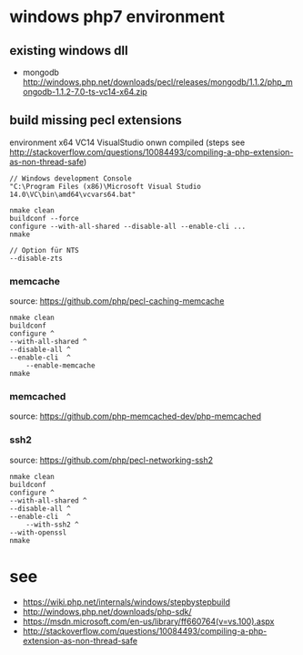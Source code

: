 # windows php7 environment

## existing windows dll

+ mongodb http://windows.php.net/downloads/pecl/releases/mongodb/1.1.2/php_mongodb-1.1.2-7.0-ts-vc14-x64.zip

## build missing pecl extensions

environment x64 VC14 VisualStudio onwn compiled (steps see http://stackoverflow.com/questions/10084493/compiling-a-php-extension-as-non-thread-safe)

    // Windows development Console
    "C:\Program Files (x86)\Microsoft Visual Studio 14.0\VC\bin\amd64\vcvars64.bat"

    nmake clean
    buildconf --force
    configure --with-all-shared --disable-all --enable-cli ...
    nmake
    
    // Option für NTS 
    --disable-zts   

### memcache

source: https://github.com/php/pecl-caching-memcache

    nmake clean
    buildconf
    configure ^
    --with-all-shared ^
	--disable-all ^
	--enable-cli  ^
        --enable-memcache
    nmake 
    
### memcached

source: https://github.com/php-memcached-dev/php-memcached

### ssh2

source: https://github.com/php/pecl-networking-ssh2


    nmake clean
    buildconf
    configure ^
    --with-all-shared ^
	--disable-all ^
	--enable-cli  ^
        --with-ssh2 ^
	--with-openssl
    nmake
    
    
    
# see

+ https://wiki.php.net/internals/windows/stepbystepbuild
+ http://windows.php.net/downloads/php-sdk/
+ https://msdn.microsoft.com/en-us/library/ff660764(v=vs.100).aspx
+ http://stackoverflow.com/questions/10084493/compiling-a-php-extension-as-non-thread-safe
